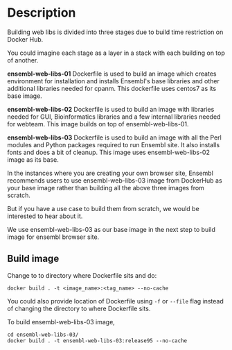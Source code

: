 # Description

Building web libs is divided into three stages due to build time restriction on Docker Hub.

You could imagine each stage as a layer in a stack with each building on top of another.

**ensembl-web-libs-01** Dockerfile is used to build an image which creates environment for installation and installs Ensembl's base libraries and other additional libraries needed for cpanm. This dockerfile uses centos7 as its base image.

**ensembl-web-libs-02** Dockerfile is used to build an image with libraries needed for GUI, Bioinformatics libraries and a few internal libraries needed for webteam. This image builds on top of ensembl-web-libs-01.

**ensembl-web-libs-03** Dockerfile is used to build an image with all the Perl modules and Python packages required to run Ensembl site. It also installs fonts and does a bit of cleanup.  This image uses ensembl-web-libs-02 image as its base.

In the instances where you are creating your own browser site, Ensembl recommends users to use ensembl-web-libs-03 image from DockerHub as your base image rather than building all the above three images from scratch.

But if you have a use case to build them from scratch, we would be interested to hear about it. 

We use ensembl-web-libs-03 as our base image in the next step to build image for ensembl browser site.

## Build image

Change to to directory where Dockerfile sits and do:
```
docker build . -t <image_name>:<tag_name> --no-cache
```

You could also provide location of Dockerfile using ```-f``` or ```--file``` flag instead of changing the directory to where Dockerfile sits.

To build ensembl-web-libs-03 image,


```
cd ensembl-web-libs-03/
docker build . -t ensembl-web-libs-03:release95 --no-cache
```
